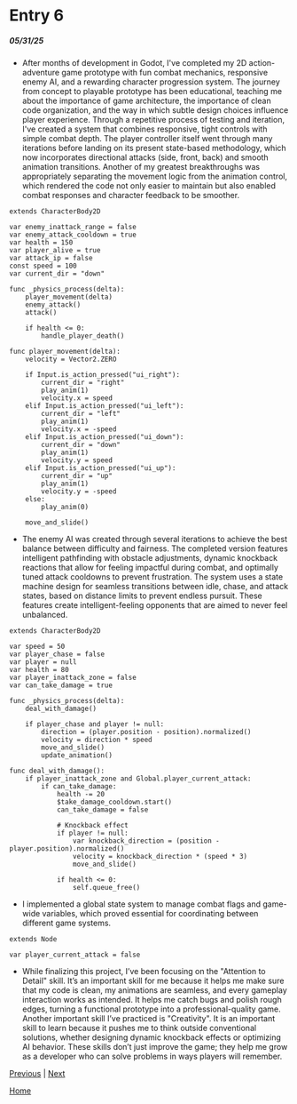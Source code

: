 # Entry 6
##### 05/31/25

* After months of development in Godot, I've completed my 2D action-adventure game prototype with fun combat mechanics, responsive enemy AI, and a rewarding character progression system. The journey from concept to playable prototype has been educational, teaching me about the importance of game architecture, the importance of clean code organization, and the way in which subtle design choices influence player experience. Through a repetitive process of testing and iteration, I've created a system that combines responsive, tight controls with simple combat depth. The player controller itself went through many iterations before landing on its present state-based methodology, which now incorporates directional attacks (side, front, back) and smooth animation transitions. Another of my greatest breakthroughs was appropriately separating the movement logic from the animation control, which rendered the code not only easier to maintain but also enabled combat responses and character feedback to be smoother.

``` gdscript
extends CharacterBody2D

var enemy_inattack_range = false
var enemy_attack_cooldown = true
var health = 150
var player_alive = true
var attack_ip = false
const speed = 100
var current_dir = "down"

func _physics_process(delta):
    player_movement(delta)
    enemy_attack()
    attack()

    if health <= 0:
        handle_player_death()

func player_movement(delta):
    velocity = Vector2.ZERO

    if Input.is_action_pressed("ui_right"):
        current_dir = "right"
        play_anim(1)
        velocity.x = speed
    elif Input.is_action_pressed("ui_left"):
        current_dir = "left"
        play_anim(1)
        velocity.x = -speed
    elif Input.is_action_pressed("ui_down"):
        current_dir = "down"
        play_anim(1)
        velocity.y = speed
    elif Input.is_action_pressed("ui_up"):
        current_dir = "up"
        play_anim(1)
        velocity.y = -speed
    else:
        play_anim(0)

    move_and_slide()
```

* The enemy AI was created through several iterations to achieve the best balance between difficulty and fairness. The completed version features intelligent pathfinding with obstacle adjustments, dynamic knockback reactions that allow for feeling impactful during combat, and optimally tuned attack cooldowns to prevent frustration. The system uses a state machine design for seamless transitions between idle, chase, and attack states, based on distance limits to prevent endless pursuit. These features create intelligent-feeling opponents that are aimed to never feel unbalanced.

``` gdscript
extends CharacterBody2D

var speed = 50
var player_chase = false
var player = null
var health = 80
var player_inattack_zone = false
var can_take_damage = true

func _physics_process(delta):
    deal_with_damage()

    if player_chase and player != null:
        direction = (player.position - position).normalized()
        velocity = direction * speed
        move_and_slide()
        update_animation()

func deal_with_damage():
    if player_inattack_zone and Global.player_current_attack:
        if can_take_damage:
            health -= 20
            $take_damage_cooldown.start()
            can_take_damage = false

            # Knockback effect
            if player != null:
                var knockback_direction = (position - player.position).normalized()
                velocity = knockback_direction * (speed * 3)
                move_and_slide()

            if health <= 0:
                self.queue_free()
```

* I implemented a global state system to manage combat flags and game-wide variables, which proved essential for coordinating between different game systems.

``` gdscript
extends Node

var player_current_attack = false
```

* While finalizing this project, I’ve been focusing on the "Attention to Detail" skill. It’s an important skill for me because it helps me make sure that my code is clean, my animations are seamless, and every gameplay interaction works as intended. It helps me catch bugs and polish rough edges, turning a functional prototype into a professional-quality game. Another important skill I’ve practiced is "Creativity". It is an important skill to learn because it pushes me to think outside conventional solutions, whether designing dynamic knockback effects or optimizing AI behavior. These skills don’t just improve the game; they help me grow as a developer who can solve problems in ways players will remember.

[Previous](entry05.md) | [Next](entry07.md)

[Home](../README.md)